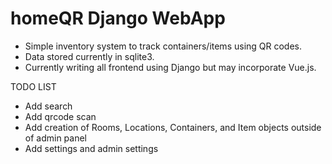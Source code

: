 # homeQR Django WebApp

- Simple inventory system to track containers/items using QR codes.
- Data stored currently in sqlite3.
- Currently writing all frontend using Django but may incorporate Vue.js.

TODO LIST
- Add search
- Add qrcode scan
- Add creation of Rooms, Locations, Containers, and Item objects outside of admin panel
- Add settings and admin settings

